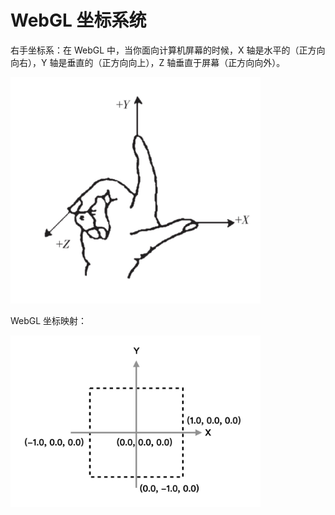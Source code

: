 # WebGL 坐标系统

右手坐标系：在 WebGL 中，当你面向计算机屏幕的时候，X 轴是水平的（正方向向右），Y 轴是垂直的（正方向向上），Z 轴垂直于屏幕（正方向向外）。

<img src="https://github.com/zqiangxu/webgl/blob/main/assets/book/lesson4/coordinate.png?raw=true" width="400px"/>

WebGL 坐标映射：

<img src="https://github.com/zqiangxu/webgl/blob/main/assets/book/lesson4/coordinate-system.png?raw=true" width="400px"/>